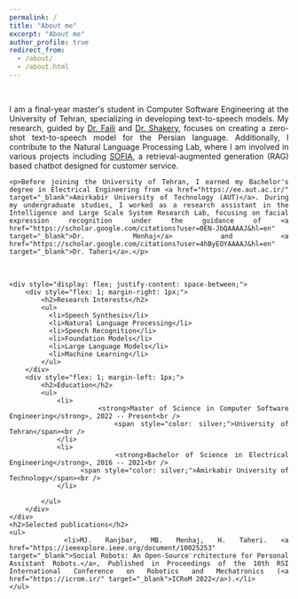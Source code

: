 ```yaml
---
permalink: /
title: "About me"
excerpt: "About me"
author_profile: true
redirect_from: 
  - /about/
  - /about.html
---
```

<br />
<div style="text-align: justify;">
    <p>I am a final-year master's student in Computer Software Engineering at the University of Tehran, specializing in developing text-to-speech models. My research, guided by <a href="https://scholar.google.se/citations?user=m5tCFEoAAAAJ&hl=en" target="_blank">Dr. Faili</a> and <a href="https://scholar.google.com/citations?user=E-QpN74AAAAJ&hl=en" target="_blank">Dr. Shakery</a>, focuses on creating a zero-shot text-to-speech model for the Persian language. Additionally, I contribute to the Natural Language Processing Lab, where I am involved in various projects including <a href="https://sofiamind.ir/" target="_blank">SOFIA</a>, a retrieval-augmented generation (RAG) based chatbot designed for customer service.</p>

    <p>Before joining the University of Tehran, I earned my Bachelor's degree in Electrical Engineering from <a href="https://ee.aut.ac.ir/" target="_blank">Amirkabir University of Technology (AUT)</a>. During my undergraduate studies, I worked as a research assistant in the Intelligence and Large Scale System Research Lab, focusing on facial expression recognition under the guidance of <a href="https://scholar.google.com/citations?user=0EN-JbQAAAAJ&hl=en" target="_blank">Dr. Menhaj</a> and <a href="https://scholar.google.com/citations?user=4hByEOYAAAAJ&hl=en" target="_blank">Dr. Taheri</a>.</p>
<br />

    <div style="display: flex; justify-content: space-between;">
        <div style="flex: 1; margin-right: 1px;">
            <h2>Research Interests</h2>
            <ul>
              <li>Speech Synthesis</li>
              <li>Natural Language Processing</li>
              <li>Speech Recognition</li>
              <li>Foundation Models</li>
              <li>Large Language Models</li>
              <li>Machine Learning</li>
            </ul>
        </div>
        <div style="flex: 1; margin-left: 1px;">
            <h2>Education</h2>
            <ul>
                <li>
                    <strong>Master of Science in Computer Software Engineering</strong>, 2022 -- Present<br />
                    <span style="color: silver;">University of Tehran</span><br />
                </li>
                <li>
                    <strong>Bachelor of Science in Electrical Engineering</strong>, 2016 -- 2021<br />
                    <span style="color: silver;">Amirkabir University of Technology</span><br />
                </li>

            </ul>
        </div>
    </div>
    <h2>Selected publications</h2>
    <ul>
        <li>MJ. Ranjbar, MB. Menhaj, H. Taheri. <a href="https://ieeexplore.ieee.org/document/10025253" target="_blank">Social Robots: An Open-Source َrchitecture for Personal Assistant Robots.</a>, Published in Proceedings of the 10th RSI International Conference on Robotics and Mechatronics (<a href="https://icrom.ir/" target="_blank">ICRoM 2022</a>).</li>
    </ul>
</div>
<br />
